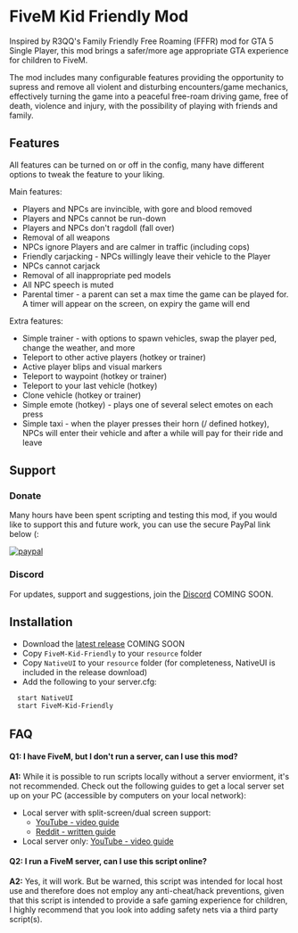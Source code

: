 
# FiveM Kid Friendly Mod

Inspired by R3QQ's Family Friendly Free Roaming (FFFR) mod for GTA 5 Single Player, this mod brings a safer/more age appropriate GTA experience for children to FiveM.

The mod includes many configurable features providing the opportunity to supress and remove all violent and disturbing encounters/game mechanics, effectively turning the game into a peaceful free-roam driving game, free of death, violence and injury, with the possibility of playing with friends and family.


## Features

All features can be turned on or off in the config, many have different options to tweak the feature to your liking.

Main features:

* Players and NPCs are invincible, with gore and blood removed
* Players and NPCs cannot be run-down
* Players and NPCs don't ragdoll (fall over)
* Removal of all weapons
* NPCs ignore Players and are calmer in traffic (including cops)
* Friendly carjacking - NPCs willingly leave their vehicle to the Player
* NPCs cannot carjack
* Removal of all inappropriate ped models
* All NPC speech is muted
* Parental timer - a parent can set a max time the game can be played for. A timer will appear on the screen, on expiry the game will end

Extra features:

* Simple trainer - with options to spawn vehicles, swap the player ped, change the weather, and more
* Teleport to other active players (hotkey or trainer)
* Active player blips and visual markers
* Teleport to waypoint (hotkey or trainer)
* Teleport to your last vehicle (hotkey)
* Clone vehicle (hotkey or trainer)
* Simple emote (hotkey) - plays one of several select emotes on each press
* Simple taxi - when the player presses their horn (/ defined hotkey), NPCs will enter their vehicle and after a while will pay for their ride and leave


## Support
### Donate

Many hours have been spent scripting and testing this mod, if you would like to support this and future work, you can use the secure PayPal link below (:

[![paypal](https://www.paypalobjects.com/en_US/GB/i/btn/btn_donateCC_LG.gif)](https://www.paypal.com/donate/?hosted_button_id=9QZ34DQCEPAGG)

### Discord

For updates, support and suggestions, join the [Discord]() COMING SOON.


## Installation

* Download the [latest release]() COMING SOON
* Copy ``` FiveM-Kid-Friendly ``` to your ``` resource ``` folder
* Copy ``` NativeUI ``` to your ``` resource ``` folder (for completeness, NativeUI is included in the release download)
* Add the following to your server.cfg:

```bash
  start NativeUI
  start FiveM-Kid-Friendly
```


## FAQ

#### **Q1:** I have FiveM, but I don't run a server, can I use this mod?

**A1:** While it is possible to run scripts locally without a server enviorment, it's not recommended. Check out the following guides to get a local server set up on your PC (accessible by computers on your local network):

* Local server with split-screen/dual screen support:
    - [YouTube - video guide](https://youtu.be/BvIIO0J50Zk)
    - [Reddit - written guide](https://www.reddit.com/r/nucleuscoop/comments/t18dfa/comment/hyee5nd/?utm_source=share&utm_medium=web2x&context=3)
* Local server only: [YouTube - video guide](https://youtu.be/YmW9K6GjY9w)

#### **Q2:** I run a FiveM server, can I use this script online?

**A2:** Yes, it will work. But be warned, this script was intended for local host use and therefore does not employ any anti-cheat/hack preventions, given that this script is intended to provide a safe gaming experience for children, I highly recommend that you look into adding safety nets via a third party script(s).
